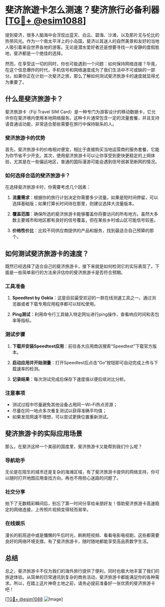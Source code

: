 # 斐济旅遊卡怎么测速？斐济旅行必备利器[[TG💪+ @esim1088](https://t.me/s/esim1088)]

提到斐济，很多人脑海中会浮现出蓝天、白云、碧海、沙滩，以及那片无与伦比的热带风光。作为一个南太平洋上的小岛国，斐济以其迷人的自然美景和友好的当地人吸引着来自世界各地的游客。无论是潜水爱好者还是想要寻找一片安静的度假胜地，斐济都是一个绝佳的选择。

然而，在享受这一切的同时，你也可能遇到一个问题：如何保持网络连接？毕竟，在这个信息爆炸的时代，手机信号和网络速度成为了我们生活中不可或缺的一部分。如果你正在计划一次斐济之旅，那么了解如何测试斐济旅游卡的速度就显得尤为重要了。

## 什么是斐济旅游卡？

斐济旅游卡（Fiji Travel SIM Card）是一种专门为游客设计的移动数据卡，它允许你在斐济境内使用本地网络服务。这种卡片通常包含一定的流量套餐，并且支持语音通话功能，非常适合那些需要在旅行中保持联系的人。

### 斐济旅游卡的优势

首先，斐济旅游卡的价格相对便宜，相比于直接购买当地运营商的服务套餐，它能为你节省不少开支。其次，使用斐济旅游卡可以让你享受到更快更稳定的上网体验，尤其是在一些偏远地区，普通的国际漫游可能会遇到信号弱甚至断网的情况。

### 如何选择合适的斐济旅游卡？

在选择斐济旅游卡时，你需要考虑几个因素：

1. **流量需求**：根据你的旅行计划决定你需要多少流量。如果是短时间停留，可以选择基础版；如果打算长时间待在那里，则建议选择大流量版本。
   
2. **覆盖范围**：确保所选的斐济旅游卡能够覆盖你将要访问的所有地方。虽然大多数主要城市和地区都有良好的信号覆盖，但在某些乡村或山区可能信号较差。

3. **价格性价比**：比较不同供应商提供的产品和服务，找到最适合自己预算的那个。

## 如何测试斐济旅游卡的速度？

既然已经选择了适合自己的斐济旅游卡，接下来就是如何检测它的实际表现了。下面是一些简单易行的方法来评估你的斐济旅游卡是否符合预期。

### 工具准备

1. **Speedtest by Ookla**：这是目前最受欢迎的一款在线测速工具之一。通过浏览器或者下载专用应用程序都可以轻松使用。
   
2. **Ping测试**：利用命令行工具输入特定网址进行ping操作，查看响应时间和丢包率等指标。

### 测试步骤

1. **下载并安装Speedtest应用**：前往各大应用商店搜索“Speedtest”下载官方版本。
   
2. **启动应用并开始测量**：打开Speedtest后点击“Go”按钮即可自动完成上传与下载速率的检测。
   
3. **记录结果**：每次测试完成后保存下速度值以便后续对比分析。

### 注意事项

- 测试过程中尽量避免其他设备占用同一Wi-Fi热点资源；
- 尽量在同一地点多次重复测试以获得准确平均值；
- 如果发现网速不理想，可以尝试更换位置重新测试。

## 斐济旅游卡的实际应用场景

那么，在斐济这样一个美丽的国度里，斐济旅游卡又能帮到我们什么呢？

### 导航助手

无论是在陌生的城市还是复杂的海滩区域，有了斐济旅游卡提供的网络支持，你可以随时打开地图应用查找方向，再也不用担心迷路的问题了。

### 社交分享

拍下了无数精彩瞬间后，别忘了第一时间分享给亲朋好友！借助斐济旅游卡高速稳定的网络连接，上传照片视频变得轻而易举。

### 在线娱乐

漫长的航班途中或是慵懒的午后时光，刷刷短视频、看看电影电视剧，这些都需要良好的网络环境支撑。有了斐济旅游卡，随时随地都能享受高品质数字生活。

## 总结

总之，斐济旅游卡不仅为我们的海外旅行提供了便利，同时也极大地丰富了我们的旅途体验。从简单的日常通讯到复杂的商务活动，斐济旅游卡都能满足你的各种需求。所以，在踏上这片神奇土地之前，请务必提前准备好一张优质的斐济旅游卡吧！

[[TG💪+ @esim1088](https://t.me/s/esim1088) ![Image](https://i.postimg.cc/4NQfJmqS/Snipaste-2025-05-13-00-14-12.png)]